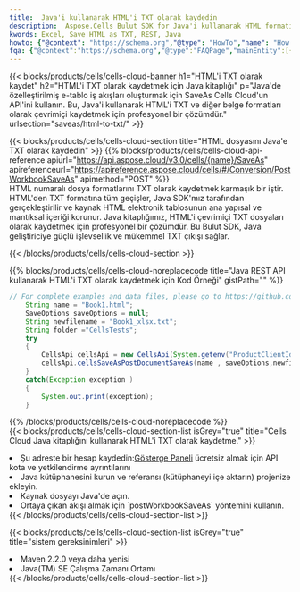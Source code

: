 ```yaml
---
title:  Java'i kullanarak HTML'i TXT olarak kaydedin
description:  Aspose.Cells Bulut SDK for Java'i kullanarak HTML formatındaki dosyayı TXT formatındaki dosya olarak kaydedin.
kwords: Excel, Save HTML as TXT, REST, Java
howto: {"@context": "https://schema.org","@type": "HowTo","name": "How to save HTML as TXT using the Cells Cloud Java library.","description": "How to save HTML as TXT using the Cells Cloud Java library.","image": {"@type": "ImageObject"},"url": "/java/saveas/html-to-txt/","step": [{ "@type": "HowToStep","name": "How to save HTML as TXT using the Cells Cloud Java library. step 1", "image": {"@type": "ImageObject",},"url": "/java/saveas/html-to-txt/","text": "Register an account at <a href='https://dashboard.aspose.cloud/'>Dashboard</a> to get free API quota & authorization details",},{ "@type": "HowToStep","name": "How to save HTML as TXT using the Cells Cloud Java library. step 1", "image": {"@type": "ImageObject",},"url": "/java/saveas/html-to-txt/","text": "Install Java library and add the reference (import the library) to your project.",},{ "@type": "HowToStep","name": "How to save HTML as TXT using the Cells Cloud Java library. step 1", "image": {"@type": "ImageObject",},"url": "/java/saveas/html-to-txt/","text": "Open the source file in Java.",},{ "@type": "HowToStep","name": "How to save HTML as TXT using the Cells Cloud Java library. step 1", "image": {"@type": "ImageObject",},"url": "/java/saveas/html-to-txt/","text": "Use the `postWorkbookSaveAs` method to retrieve the resulting stream.",}, ],"supply": {"@type": "HowToSupply","name": "document"},"tool": [{"@type": "HowToTool","name": "IntelliJ IDEA, Visual Studio Code, Eclipse"},{"@type": "HowToTool","name": "Aspose Cells"}],"totalTime": "PT6M"}
fqa: {"@context":"https://schema.org","@type":"FAQPage","mainEntity":[{"@type":"Question","name":"Why save file as other formats file in C# using REST API?","acceptedAnswer":{"@type":"Answer","text":"Documents are encoded in many ways, and some files may be incompatible with the software you use. To open and read such files, just save them as appropriate file formats.<br/><ol><li>Install .NET SDK and add the reference (import the library) to your project.</li><li>Open the source file in C# using REST API.</li><li>Call the PostWorkbookSaveAsRequest() method, passing an output filename with required extension.</li><li>Get the result of save as a separate file.</li></ol>"}},{"@type":"Question","name":"What file formats can I save as with your C# library?","acceptedAnswer":{"@type":"Answer","text":"We support a variety of file formats for conversion using .NET library, including XLSX, Excel, xls , PDF, CSV, HTML, Markdown, XML, PNG, JPG, TIFF, Json, TXT and many more."}},{"@type":"Question","name":"What is the maximum allowed file size for conversion using this .NET library?","acceptedAnswer":{"@type":"Answer","text":"There are no file size limits for format conversions using .NET library."}}]}
---
```

{{< blocks/products/cells/cells-cloud-banner h1="HTML\'i TXT olarak kaydet" h2="HTML\'i TXT olarak kaydetmek için Java kitaplığı" p="Java\'de özelleştirilmiş e-tablo iş akışları oluşturmak için SaveAs Cells Cloud\'un API\'ini kullanın. Bu, Java\'i kullanarak HTML\'i TXT ve diğer belge formatları olarak çevrimiçi kaydetmek için profesyonel bir çözümdür." urlsection="saveas/html-to-txt/" >}}

{{< blocks/products/cells/cells-cloud-section title="HTML dosyasını Java\'e TXT olarak kaydedin" >}}
{{% blocks/products/cells/cells-cloud-api-reference apiurl="https://api.aspose.cloud/v3.0/cells/{name}/SaveAs" apireferenceurl="https://apireference.aspose.cloud/cells/#/Conversion/PostWorkbookSaveAs" apimethod="POST" %}}
<br/>
HTML numaralı dosya formatlarını TXT olarak kaydetmek karmaşık bir iştir. HTML'den TXT formatına tüm geçişler, Java SDK'mız tarafından gerçekleştirilir ve kaynak HTML elektronik tablosunun ana yapısal ve mantıksal içeriği korunur. Java kitaplığımız, HTML'i çevrimiçi TXT dosyaları olarak kaydetmek için profesyonel bir çözümdür. Bu Bulut SDK, Java geliştiriciye güçlü işlevsellik ve mükemmel TXT çıkışı sağlar.

{{< /blocks/products/cells/cells-cloud-section >}}

{{% blocks/products/cells/cells-cloud-noreplacecode title="Java REST API kullanarak HTML\'i TXT olarak kaydetmek için Kod Örneği" gistPath="" %}}
  
```java
// For complete examples and data files, please go to https://github.com/aspose-cells-cloud/aspose-cells-cloud-java/
    String name = "Book1.html";
    SaveOptions saveOptions = null;
    String newfilename = "Book1_xlsx.txt";
    String folder ="CellsTests";
    try 
    {
        CellsApi cellsApi = new CellsApi(System.getenv("ProductClientId"), System.getenv("ProductClientSecret"));
        cellsApi.cellsSaveAsPostDocumentSaveAs(name , saveOptions,newfilename,false,false,folder,null,null,null,true);                       
    }
    catch(Exception exception )
    {
        System.out.print(exception);
    }
```
  
{{% /blocks/products/cells/cells-cloud-noreplacecode %}}
<br/>
{{< blocks/products/cells/cells-cloud-section-list isGrey="true" title="Cells Cloud Java kitaplığını kullanarak HTML\'i TXT olarak kaydetme." >}}
<li> Şu adreste bir hesap kaydedin:<a href="https://dashboard.aspose.cloud/">Gösterge Paneli</a> ücretsiz almak için API kota ve yetkilendirme ayrıntılarını</li>
<li>Java kütüphanesini kurun ve referansı (kütüphaneyi içe aktarın) projenize ekleyin.</li>
<li>Kaynak dosyayı Java'de açın.</li>
<li>Ortaya çıkan akışı almak için `postWorkbookSaveAs` yöntemini kullanın.</li>
{{< /blocks/products/cells/cells-cloud-section-list >}}

{{< blocks/products/cells/cells-cloud-section-list isGrey="true" title="sistem gereksinimleri" >}}
<li>Maven 2.2.0 veya daha yenisi</li>
<li>Java(TM) SE Çalışma Zamanı Ortamı</li>
{{< /blocks/products/cells/cells-cloud-section-list >}}
